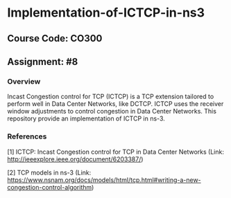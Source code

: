 # Implementation-of-ICTCP-in-ns3

## Course Code: CO300

## Assignment: #8

### Overview

Incast Congestion control for TCP (ICTCP) is a TCP extension tailored to perform well
in Data Center Networks, like DCTCP. ICTCP uses the receiver window adjustments to
control congestion in Data Center Networks. This repository provide an implementation
of ICTCP in ns-3.


### References

[1] ICTCP: Incast Congestion control for TCP in Data Center Networks 
(Link: http://ieeexplore.ieee.org/document/6203387/)

[2] TCP models in ns-3
(Link: https://www.nsnam.org/docs/models/html/tcp.html#writing-a-new-congestion-control-algorithm)
